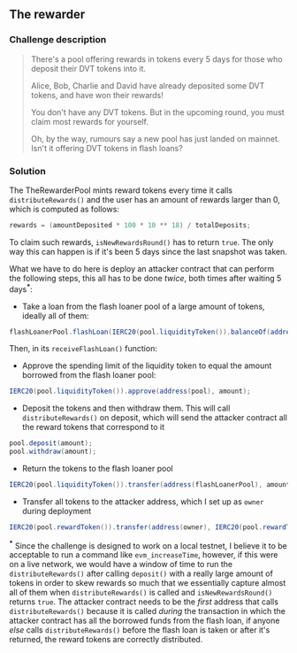 ## The rewarder

### Challenge description

> There's a pool offering rewards in tokens every 5 days for those who deposit their DVT tokens into it.
>
> Alice, Bob, Charlie and David have already deposited some DVT tokens, and have won their rewards!
>
> You don't have any DVT tokens. But in the upcoming round, you must claim most rewards for yourself.
>
> Oh, by the way, rumours say a new pool has just landed on mainnet. Isn't it offering DVT tokens in flash loans? 

### Solution

The TheRewarderPool mints reward tokens every time it calls `distributeRewards()` and the user has an amount of rewards larger than 0, which is computed as follows:

```cs
rewards = (amountDeposited * 100 * 10 ** 18) / totalDeposits;
```

To claim such rewards, `isNewRewardsRound()` has to return `true`. The only way this can happen is if it's been 5 days since the last snapshot was taken. 

What we have to do here is deploy an attacker contract that can perform the following steps, this all has to be done _twice_, both times after waiting 5 days<sup><b>*</b></sup>:

* Take a loan from the flash loaner pool of a large amount of tokens, ideally all of them:

```cs
flashLoanerPool.flashLoan(IERC20(pool.liquidityToken()).balanceOf(address(flashLoanerPool)));
```

Then, in its `receiveFlashLoan()` function:

* Approve the spending limit of the liquidity token to equal the amount borrowed from the flash loaner pool:

```cs
IERC20(pool.liquidityToken()).approve(address(pool), amount);
```

* Deposit the tokens and then withdraw them. This will call `distributeRewards()` on deposit, which will send the attacker contract all the reward tokens that correspond to it 

```cs
pool.deposit(amount);
pool.withdraw(amount);
```

* Return the tokens to the flash loaner pool

```cs
IERC20(pool.liquidityToken()).transfer(address(flashLoanerPool), amount);
```

* Transfer all tokens to the attacker address, which I set up as `owner` during deployment

```cs
IERC20(pool.rewardToken()).transfer(address(owner), IERC20(pool.rewardToken()).balanceOf(address(this)));
```

<sup><b>*</b></sup> Since the challenge is designed to work on a local testnet, I believe it to be acceptable to run a command like `evm_increaseTime`, however, if this were on a live network, we would have a window of time to run the `distributeRewards()` after calling `deposit()` with a really large amount of tokens in order to skew rewards so much that we essentially capture almost all of them when `distributeRewards()` is called and `isNewRewardsRound()` returns `true`. The attacker contract needs to be the _first_ address that calls `distributeRewards()` because it is called _during_ the transaction in which the attacker contract has all the borrowed funds from the flash loan, if anyone _else_ calls `distributeRewards()` before the flash loan is taken or after it's returned, the reward tokens are correctly distributed.
